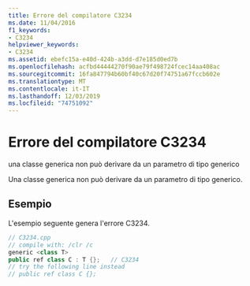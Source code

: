 ```yaml
---
title: Errore del compilatore C3234
ms.date: 11/04/2016
f1_keywords:
- C3234
helpviewer_keywords:
- C3234
ms.assetid: ebefc15a-e40d-424b-a3dd-d7e185d0ed7b
ms.openlocfilehash: acfbd44444270f90ae79f498724fcec14aa408ac
ms.sourcegitcommit: 16fa847794b60bf40c67d20f74751a67fccb602e
ms.translationtype: MT
ms.contentlocale: it-IT
ms.lasthandoff: 12/03/2019
ms.locfileid: "74751092"
---
```

# <a name="compiler-error-c3234"></a>Errore del compilatore C3234

una classe generica non può derivare da un parametro di tipo generico

Una classe generica non può derivare da un parametro di tipo generico.

## <a name="example"></a>Esempio

L'esempio seguente genera l'errore C3234.

```cpp
// C3234.cpp
// compile with: /clr /c
generic <class T>
public ref class C : T {};   // C3234
// try the following line instead
// public ref class C {};
```
